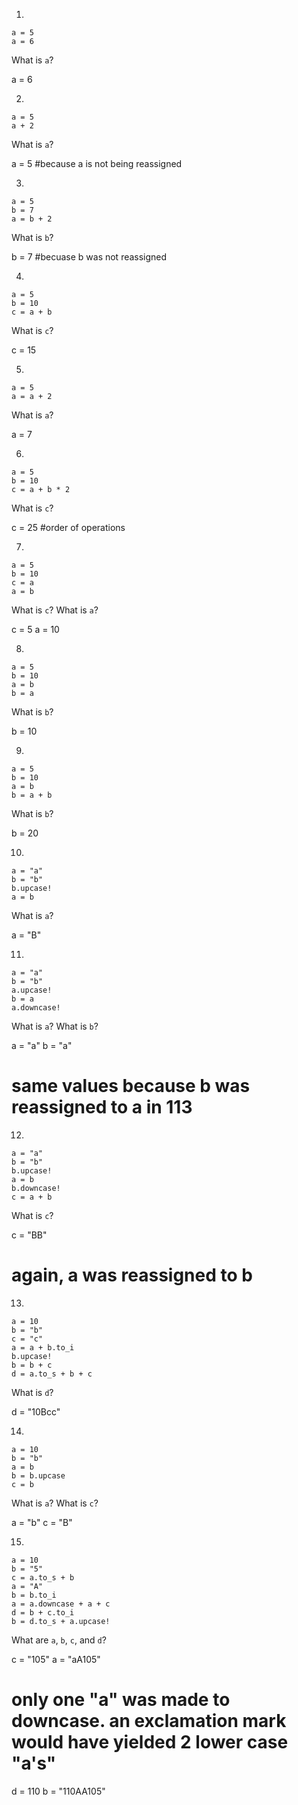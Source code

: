 1.
```
a = 5
a = 6
```
What is `a`?

a = 6

2.
```
a = 5
a + 2
```
What is `a`?

a = 5
#because a is not being reassigned

3.
```
a = 5
b = 7
a = b + 2
```
What is `b`?

b = 7
#becuase b was not reassigned

4.
```
a = 5
b = 10
c = a + b
```
What is `c`?

c = 15

5.
```
a = 5
a = a + 2
```
What is `a`?

a = 7

6.
```
a = 5
b = 10
c = a + b * 2
```
What is `c`?

c = 25
#order of operations

7.
```
a = 5
b = 10
c = a
a = b
```
What is `c`?
What is `a`?

c = 5
a = 10

8.
```
a = 5
b = 10
a = b
b = a
```
What is `b`?

b = 10

9.
```
a = 5
b = 10
a = b
b = a + b
```
What is `b`?

b = 20

10.
```
a = "a"
b = "b"
b.upcase!
a = b
```
What is `a`?

a = "B"

11.
```
a = "a"
b = "b"
a.upcase!
b = a
a.downcase!
```
What is `a`? What is `b`?

a = "a"
b = "a"
# same values because b was reassigned to a in 113

12.
```
a = "a"
b = "b"
b.upcase!
a = b
b.downcase!
c = a + b
```
What is `c`?

c = "BB"
# again, a was reassigned to b

13.
```
a = 10
b = "b"
c = "c"
a = a + b.to_i
b.upcase!
b = b + c
d = a.to_s + b + c
```
What is `d`?

d = "10Bcc"

14.
```
a = 10
b = "b"
a = b
b = b.upcase
c = b
```
What is `a`? What is `c`?

a = "b"
c = "B"

15.
```
a = 10
b = "5"
c = a.to_s + b
a = "A"
b = b.to_i
a = a.downcase + a + c
d = b + c.to_i
b = d.to_s + a.upcase!
```
What are `a`, `b`, `c`, and `d`?

c = "105"
a = "aA105"
# only one "a" was made to downcase. an exclamation mark would have yielded 2 lower case "a's"
d = 110
b = "110AA105"